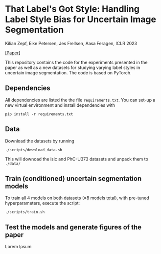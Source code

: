 # That Label's Got Style: Handling Label Style Bias for Uncertain Image Segmentation

Kilian Zepf, Eike Petersen, Jes Frellsen, Aasa Feragen, ICLR 2023

[[Paper]]([https://arxiv.org/abs/2103.16265](https://openreview.net/pdf?id=wZ2SVhOTzBX))

This repository contains the code for the experiments presented in the paper as well as a new datasets for studying varying label styles in uncertain image segmentation. The code is based on PyTorch. 

## Dependencies

All dependencies are listed the the file `requirements.txt`. You can set-up a new virtual environment and install dependencies with 

```
pip install -r requirements.txt
```

## Data

Download the datasets by running

```
./scripts/download_data.sh
```

This will downoad the isic and PhC-U373 datasets and unpack them to `./data/`

## Train (conditioned) uncertain segmentation models

To train all 4 models on both datasets (=8 models total), with pre-tuned hyperparameters, execute the script:

```
./scripts/train.sh
```

## Test the models and generate figures of the paper

Lorem Ipsum

